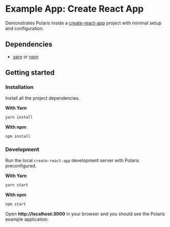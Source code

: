 # Example App: Create React App

Demonstrates Polaris inside a [create-react-app](https://github.com/facebookincubator/create-react-app) project with minimal setup and configuration.

## Dependencies

* [yarn](https://github.com/yarnpkg/yarn/) or [npm](https://www.npmjs.com/)

## Getting started

### Installation

Install all the project dependencies.

**With Yarn**

```bash
yarn install
```

**With npm**

```bash
npm install
```

### Development

Run the local `create-react-app` development server with Polaris preconfigured.

**With Yarn**

```bash
yarn start
```

**With npm**

```bash
npm start
```

Open **http://localhost:3000** in your browser and you should see the Polaris example application.
